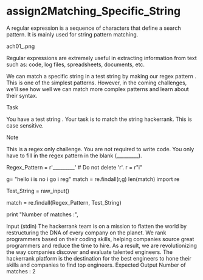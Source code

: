 # assign2Matching_Specific_String
A regular expression is a sequence of characters that define a search pattern. It is mainly used for string pattern matching.

ach01_.png


Regular expressions are extremely useful in extracting information from text such as: code, log files, spreadsheets, documents, etc.

We can match a specific string  in a test string  by making our regex pattern . This is one of the simplest patterns. However, in the coming challenges, we'll see how well we can match more complex patterns and learn about their syntax.

Task

You have a test string . Your task is to match the string hackerrank. This is case sensitive.

Note

This is a regex only challenge. You are not required to write code.
You only have to fill in the regex pattern in the blank (_________).

Regex_Pattern = r'_________'	# Do not delete 'r'.
r = r"i"

g= "hello i is no i go i reg"
match = re.findall(r,g)
len(match)
import re

Test_String = raw_input()

match = re.findall(Regex_Pattern, Test_String)

print "Number of matches :", 

Input (stdin)
The hackerrank team is on a mission to flatten the world by restructuring the DNA of every company on the planet. We rank programmers based on their coding skills, helping companies source great programmers and reduce the time to hire. As a result, we are revolutionizing the way companies discover and evaluate talented engineers. The hackerrank platform is the destination for the best engineers to hone their skills and companies to find top engineers.
Expected Output
Number of matches : 2
